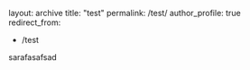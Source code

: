 layout: archive
title: "test"
permalink: /test/
author_profile: true
redirect_from:
  - /test

sarafasafsad
